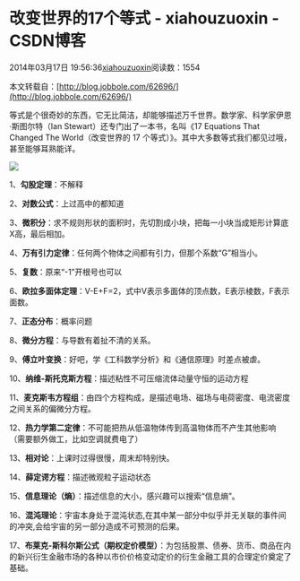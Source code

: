 # 改变世界的17个等式 - xiahouzuoxin - CSDN博客





2014年03月17日 19:56:36[xiahouzuoxin](https://me.csdn.net/xiahouzuoxin)阅读数：1554









本文转载自：[http://blog.jobbole.com/62696/](http://blog.jobbole.com/62696/)


等式是个很奇妙的东西，它无比简洁，却能够描述万千世界。数学家、科学家伊恩·斯图尔特（Ian Stewart）还专门出了一本书，名叫《17 Equations That Changed The World（改变世界的 17 个等式）》。其中大多数等式我们都见过哦，甚至能够耳熟能详。

![](https://img-blog.csdn.net/20140317195743296)



1、**勾股定理**：不解释


2、**对数公式**：上过高中的都知道


3、**微积分**：求不规则形状的面积时，先切割成小块，把每一小块当成矩形计算底X高，最后相加。


4、**万有引力定律**：任何两个物体之间都有引力，但那个系数“G”相当小。


5、**复数**：原来“-1”开根号也可以


6、**欧拉多面体定理**：V-E+F=2，式中V表示多面体的顶点数，E表示棱数，F表示面数。


7、**正态分布**：概率问题


8、**微分方程**：与导数有着扯不清的关系。


9、**傅立叶变换**：好吧，学《工科数学分析》和《通信原理》时差点被虐。


10、**纳维-斯托克斯方程**：描述粘性不可压缩流体动量守恒的运动方程


11、**麦克斯韦方程组**：由四个方程构成，是描述电场、磁场与电荷密度、电流密度之间关系的偏微分方程。


12、**热力学第二定律**：不可能把热从低温物体传到高温物体而不产生其他影响（需要额外做工，比如空调就费电了）


13、**相对论**：上课时过得很慢，周末却特别快。


14、**薛定谔方程**：描述微观粒子运动状态


15、**信息理论（熵）**：描述信息的大小，感兴趣可以搜索“信息熵”。


16、**混沌理论**：宇宙本身处于混沌状态,在其中某一部分中似乎并无关联的事件间的冲突,会给宇宙的另一部分造成不可预测的后果。


17、**布莱克-斯科尔斯公式（期权定价模型）**：为包括股票、债券、货币、商品在内的新兴衍生金融市场的各种以市价价格变动定价的衍生金融工具的合理定价奠定了基础。



